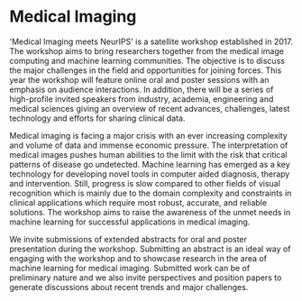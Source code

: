 # Medical Imaging

'Medical Imaging meets NeurIPS' is a satellite workshop established in 2017. The workshop aims to bring researchers together from the medical image computing and machine learning communities. The objective is to discuss the major challenges in the field and opportunities for joining forces. This year the workshop will feature online oral and poster sessions with an emphasis on audience interactions. In addition, there will be a series of high-profile invited speakers from industry, academia, engineering and medical sciences giving an overview of recent advances, challenges, latest technology and efforts for sharing clinical data.

Medical imaging is facing a major crisis with an ever increasing complexity and volume of data and immense economic pressure. The interpretation of medical images pushes human abilities to the limit with the risk that critical patterns of disease go undetected. Machine learning has emerged as a key technology for developing novel tools in computer aided diagnosis, therapy and intervention. Still, progress is slow compared to other fields of visual recognition which is mainly due to the domain complexity and constraints in clinical applications which require most robust, accurate, and reliable solutions. The workshop aims to raise the awareness of the unmet needs in machine learning for successful applications in medical imaging.

We invite submissions of extended abstracts for oral and poster presentation during the workshop. Submitting an abstract is an ideal way of engaging with the workshop and to showcase research in the area of machine learning for medical imaging. Submitted work can be of preliminary nature and we also invite perspectives and position papers to generate discussions about recent trends and major challenges. 